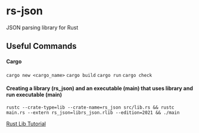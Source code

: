 # rs-json
JSON parsing library for Rust

## Useful Commands
#### Cargo
`cargo new <cargo_name>`
`cargo build`
`cargo run`
`cargo check`

#### Creating a library (rs_json) and an executable (main) that uses library and run executable (main)
`rustc --crate-type=lib --crate-name=rs_json src/lib.rs && rustc main.rs --extern rs_json=librs_json.rlib --edition=2021 && ./main`


[Rust Lib Tutorial](https://doc.rust-lang.org/rust-by-example/crates/lib.html)
